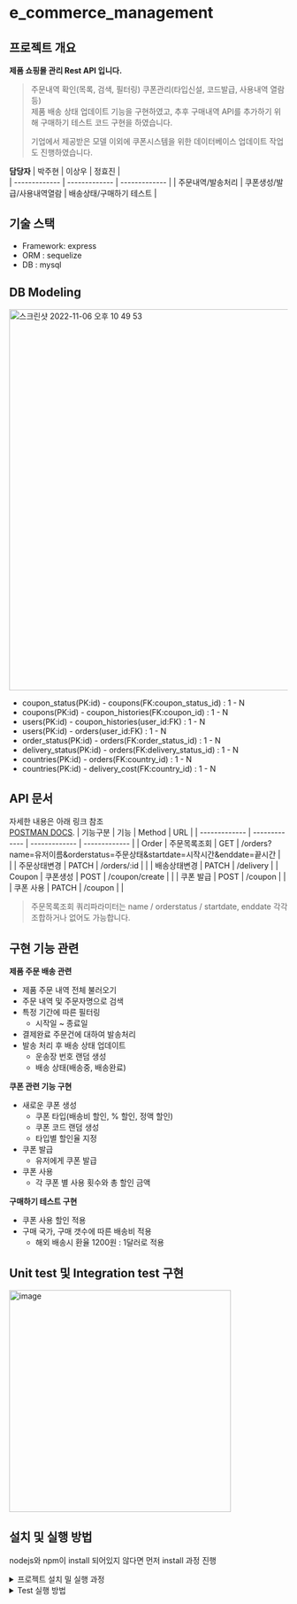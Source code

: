 # e_commerce_management
## 프로젝트 개요

**제품 쇼핑몰 관리 Rest API 입니다.**

> 주문내역 확인(목록, 검색, 필터링) 쿠폰관리(타입신설, 코드발급, 사용내역 열람 등)<br> 
제품 배송 상태 업데이트 기능을 구현하였고, 추후 구매내역 API를 추가하기 위해 구매하기 테스트 코드 구현을 하였습니다.
>
>기업에서 제공받은 모델 이외에 쿠폰시스템을 위한 데이터베이스 업데이트 작업도 진행하였습니다.
>
**담당자**
| 박주현  | 이상우 | 정효진 |  
| ------------- | ------------- | ------------- |
| 주문내역/발송처리 | 쿠폰생성/발급/사용내역열람 | 배송상태/구매하기 테스트 |  

## 기술 스택
- Framework: express
- ORM : sequelize
- DB : mysql

## DB Modeling
<img width="689" alt="스크린샷 2022-11-06 오후 10 49 53" src="https://user-images.githubusercontent.com/70467297/200174677-8f99e4aa-3cdb-4377-80df-546ec001e17c.png">

- coupon_status(PK:id) - coupons(FK:coupon_status_id) : 1 - N
- coupons(PK:id) - coupon_histories(FK:coupon_id) : 1 - N
- users(PK:id) - coupon_histories(user_id:FK) : 1 - N
- users(PK:id) - orders(user_id:FK) : 1 - N
- order_status(PK:id) - orders(FK:order_status_id) : 1 - N
- delivery_status(PK:id) - orders(FK:delivery_status_id) : 1 - N
- countries(PK:id) - orders(FK:country_id) : 1 - N
- countries(PK:id) - delivery_cost(FK:country_id) : 1 - N 


## API 문서
자세한 내용은 아래 링크 참조<br>
[POSTMAN DOCS](https://documenter.getpostman.com/view/11539438/2s8YRnkWiD#8b0f3499-8cba-4187-8711-17946a6c572a).
| 기능구분  | 기능  | Method | URL | 
| ------------- | ------------- | ------------- | ------------- | 
| Order | 주문목록조회 | GET | /orders?name=유저이름&orderstatus=주문상태&startdate=시작시간&enddate=끝시간  |                 
|  | 주문상태변경 | PATCH | /orders/:id  | 
|  | 배송상태변경 | PATCH  | /delivery  |
| Coupon |  쿠폰생성  | POST | /coupon/create  | 
|  | 쿠폰 발급 | POST  | /coupon |
|  | 쿠폰 사용 | PATCH  | /coupon |  |

 > 주문목록조회 쿼리파라미터는 name / orderstatus / startdate, enddate 각각 조합하거나 없어도 가능합니다.

## 구현 기능 관련
<b>제품 주문 배송 관련 </b>
- 제품 주문 내역 전체 불러오기
- 주문 내역 및 주문자명으로 검색
- 특정 기간에 따른 필터링
    - 시작일 ~ 종료일
- 결제완료 주문건에 대하여 발송처리
- 발송 처리 후 배송 상태 업데이트
    - 운송장 번호 랜덤 생성
    - 배송 상태(배송중, 배송완료)

<b>쿠폰 관련 기능 구현</b>
- 새로운 쿠폰 생성
    - 쿠폰 타입(배송비 할인, % 할인, 정액 할인)
    - 쿠폰 코드 랜덤 생성
    - 타입별 할인율 지정
- 쿠폰 발급
    - 유저에게 쿠폰 발급
- 쿠폰 사용
    - 각 쿠폰 별 사용 횟수와 총 할인 금액
    
<b>구매하기 테스트 구현</b>
- 쿠폰 사용 할인 적용
- 구매 국가, 구매 갯수에 따른 배송비 적용
    - 해외 배송시 환율 1200원 : 1달러로 적용


## Unit test 및 Integration test 구현
<img width="401" alt="image" src="https://user-images.githubusercontent.com/55984573/200171119-540f214a-cac5-4f74-90f1-d44cb886f0a9.png">

## 설치 및 실행 방법
nodejs와 npm이 install 되어있지 않다면 먼저 install 과정 진행
<details>
    <summary> 프로젝트 설치 밀 실행 과정</summary>

<b>1. 프로젝트 clone 및 디렉토리 이동</b>
```bash
git clone https://github.com/PreOnboarding-Team-F/community_service.git
cd community_service
```
<b>2. .env 파일 생성</b>
```bash
PORT=
DB_HOST=
DB_USERNAME=
DB_PASSWORD=
DB_NAME=commerce
DB=mysql
DB_SYNC=false
```
<b>3. node package 설치</b>
```javascript
npm install
```
<b>4. 서버 실행</b>
```javascript
npm start
```
</details>

<details>
    <summary>Test 실행 방법</summary>
    
<b>1. .env.test 파일 생성</b>
```bash
PORT=
DB_HOST=
DB_USERNAME=
DB_PASSWORD=
DB_NAME=test_commerce
DB=mysql
DB_SYNC=true
```
<b>2. test 실행</b>
```javascript
npm run test
```
</details>



